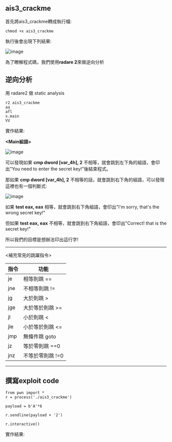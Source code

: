 ## ais3_crackme
首先將ais3_crackme轉成執行檔:
```
chmod +x ais3_crackme
```
執行後會出現下列結果:

![image](https://user-images.githubusercontent.com/22366572/138836735-9745e7f1-804c-4884-81e9-ea1600378724.png)

為了瞭解程式碼，我們使用**radare 2**來做逆向分析
## 逆向分析
用 radare2 做 static analysis
```
r2 ais3_crackme
aa
afl
s.main
VV
```
實作結果:

**<Main組語>**

![image](https://user-images.githubusercontent.com/22366572/138836103-e44b91be-c2ae-4c90-bc5e-bd19824fefba.png)

可以發現如果 **cmp dword [var_4h], 2** 不相等，就會跳到左下角的組語，會印出"You need to enter the secret key!"後結束程式。

那如果 **cmp dword [var_4h], 2** 不相等的話，就會跳到右下角的組語，可以發現這裡也有一個判斷式:

![image](https://user-images.githubusercontent.com/22366572/138869911-b6327a2d-e7ed-4af0-9379-1201bf9ba2c5.png)


如果 **test eax, eax** 相等，就會跳到右下角組語，會印出"I'm sorry, that's the wrong secret key!"
<p> 但如果 <b>test eax, eax</b> 不相等，就會跳到右下角組語，會印出"Correct! that is the secret key!"
  
所以我們的目標是想辦法印出這行字!

---
<補充常見的跳躍指令>
    
|指令 |功能|
|-----|--------|
|je   |相等則跳 ==|
|jne  |不相等則跳 !=|
|jg   |大於則跳 >|
|jge  |大於等於則跳 >=|
|jl   |小於則跳 <|
|jle  |小於等於則跳 <=|
|jmp  |無條件跳 goto|
|jz   |等於零則跳 ==0|
|jnz  |不等於零則跳 !=0|    
---

## 撰寫exploit code
```
from pwn import *
r = process('./ais3_crackme')

payload = b'A'*6

r.sendline(payload + '2')

r.interactive()
```
實作結果:
